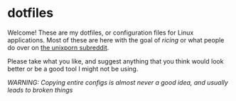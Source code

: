 # dotfiles

Welcome! These are my dotfiles, or configuration files for Linux applications. Most of these are here with the goal of *ricing* or what people do over on [the unixporn subreddit](www.reddit.com/r/unixporn).

Please take what you like, and suggest anything that you think would look better or be a good tool I might not be using.

*WARNING: Copying entire configs is almost never a good idea, and usually leads to broken things*
